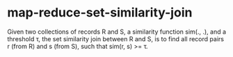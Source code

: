 # map-reduce-set-similarity-join

Given two collections of records R and S, a similarity function sim(., .), and a threshold τ, the set similarity join between R and S, is to find all record pairs r (from R) and s (from S), such that sim(r, s) >= τ.
